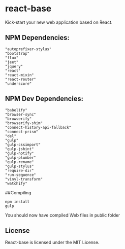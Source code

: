 # react-base
Kick-start your new web application based on React.

## NPM Dependencies:
    "autoprefixer-stylus"
    "bootstrap"
    "flux"
    "jeet"
    "jquery"
    "react"
    "react-mixin"
    "react-router"
    "underscore"

## NPM Dev Dependencies:
    "babelify"
    "browser-sync"
    "browserify"
    "browserify-shim"
    "connect-history-api-fallback"
    "connect-prism"
    "del"
    "gulp"
    "gulp-cssimport"
    "gulp-jshint"
    "gulp-notify"
    "gulp-plumber"
    "gulp-rename"
    "gulp-stylus"
    "require-dir"
    "run-sequence"
    "vinyl-transform"
    "watchify"

##Compiling

```shell
npm install
gulp
```

You should now have compiled Web files in public folder

License
-------

React-base is licensed under the MIT License.
